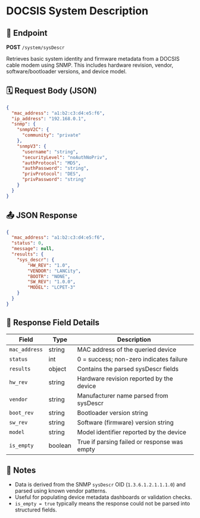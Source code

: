 # DOCSIS System Description

## 📡 Endpoint

**POST** `/system/sysDescr`

Retrieves basic system identity and firmware metadata from a DOCSIS cable modem using SNMP. This includes hardware revision, vendor, software/bootloader versions, and device model.

## 🗓️ Request Body (JSON)

```json
{
  "mac_address": "a1:b2:c3:d4:e5:f6",
  "ip_address": "192.168.0.1",
  "snmp": {
    "snmpV2C": {
      "community": "private"
    },
    "snmpV3": {
      "username": "string",
      "securityLevel": "noAuthNoPriv",
      "authProtocol": "MD5",
      "authPassword": "string",
      "privProtocol": "DES",
      "privPassword": "string"
    }
  }
}
```

## 📤 JSON Response

```json
{
  "mac_address": "a1:b2:c3:d4:e5:f6",
  "status": 0,
  "message": null,
  "results": {
    "sys_descr": {
        "HW_REV": "1.0",
        "VENDOR": "LANCity",
        "BOOTR": "NONE",
        "SW_REV": "1.0.0",
        "MODEL": "LCPET-3"
    }
  }
}
```

## 📃 Response Field Details

| Field         | Type    | Description                                  |
| ------------- | ------- | -------------------------------------------- |
| `mac_address` | string  | MAC address of the queried device            |
| `status`      | int     | 0 = success; non-zero indicates failure      |
| `results`     | object  | Contains the parsed sysDescr fields          |
| `hw_rev`      | string  | Hardware revision reported by the device     |
| `vendor`      | string  | Manufacturer name parsed from sysDescr       |
| `boot_rev`    | string  | Bootloader version string                    |
| `sw_rev`      | string  | Software (firmware) version string           |
| `model`       | string  | Model identifier reported by the device      |
| `is_empty`    | boolean | True if parsing failed or response was empty |

## 📒 Notes

* Data is derived from the SNMP `sysDescr` OID (`1.3.6.1.2.1.1.1.0`) and parsed using known vendor patterns.
* Useful for populating device metadata dashboards or validation checks.
* `is_empty = true` typically means the response could not be parsed into structured fields.
